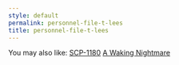 ```yaml
---
style: default
permalink: personnel-file-t-lees
title: personnel-file-t-lees
---
```

You may also like:
[SCP-1180](http://scp-wiki.net/scp-1180)
[A Waking Nightmare](http://scp-wiki.net/a-waking-nightmare)